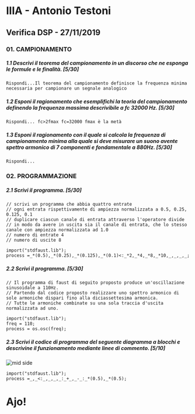 # IIIA - Antonio Testoni

## Verifica DSP - 27/11/2019

### 01. CAMPIONAMENTO

##### 1.1 Descrivi il teorema del campionamento in un discorso che ne esponga le formule e le finalità. [5/30]

```
Rispondi...Il teorema del campionamento definisce la frequenza minima necessaria per campionare un segnale analogico

```

##### 1.2 Esponi il ragionamento che esemplifichi la teoria del campionamento definendo la frequenza massima descrivibile a _fc 32000 Hz_. [5/30]

```
Rispondi... fc>2fmax fc=32000 fmax è la metà
```

##### 1.3 Esponi il ragionamento con il quale si calcola la frequenza di campionamento minima alla quale si deve misurare un suono avente spettro armonico di 7 componenti e fondamentale a _880Hz_. [5/30]

```
Rispondi...
```

### 02. PROGRAMMAZIONE

##### 2.1 Scrivi il programma. [5/30]

```
// scrivi un programma che abbia quattro entrate
// ogni entrata rispettivamente di ampiezza normalizzata a 0.5, 0.25, 0.125, 0.1
// duplicare ciascun canale di entrata attraverso l'operatore divide
// in modo da avere in uscita sia il canale di entrata, che lo stesso canale con ampiezza normalizzata ad 1.0
// numero di entrate 4
// numero di uscite 8

import("stdfaust.lib");
process =_*(0.5),_*(0.25),_*(0.125),_*(0.1)<:_*2,_*4,_*8,_*10,_,_,_,_;
```

##### 2.2 Scrivi il programma. [5/30]

```
// Il programma di faust di seguito proposto produce un'oscillazione sinusoidale a 110Hz.
// Partendo dal codice proposto realizzare uno spettro armonico di sole armoniche dispari fino alla diciassettesima armonica.
// Tutte le armoniche combinate su una sola traccia d'uscita normalizzata ad uno.

import("stdfaust.lib");
freq = 110;
process = os.osc(freq);
```

##### 2.3 Scrivi il codice di programma del seguente diagramma a blocchi e descrivine il funzionamento mediante linee di commento. [5/10]

![mid side](https://github.com/LSSN/2019-11-22-3B-DSP/blob/master/process.svg)

```
import("stdfaust.lib");
process =_,_<:_,_,_,_:_+_,_-_:_*(0.5),_*(0.5);
```


# Ajo!
